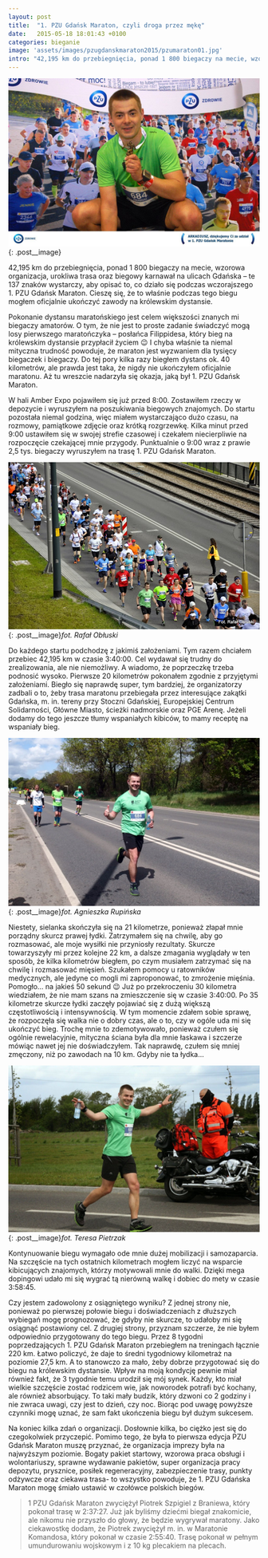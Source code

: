 ```yaml
---
layout: post
title:  "1. PZU Gdańsk Maraton, czyli droga przez mękę"
date:   2015-05-18 18:01:43 +0100
categories: bieganie
image: 'assets/images/pzugdanskmaraton2015/pzumaraton01.jpg'
intro: "42,195 km do przebiegnięcia, ponad 1 800 biegaczy na mecie, wzorowa organizacja, urokliwa trasa oraz biegowy karnawał na ulicach Gdańska – te 137 znaków wystarczy, aby opisać to, co działo się podczas wczorajszego 1. PZU Gdańsk Maraton. Cieszę się, że to właśnie podczas tego biegu mogłem oficjalnie ukończyć zawody na królewskim dystansie."
---
```


![Zdjęcia z mety maratonu](/assets/images/pzugdanskmaraton2015/pzumaraton03.jpg){: .post__image}

42,195 km do przebiegnięcia, ponad 1 800 biegaczy na mecie, wzorowa organizacja, urokliwa trasa oraz biegowy karnawał na ulicach Gdańska – te 137 znaków wystarczy, aby opisać to, co działo się podczas wczorajszego 1. PZU Gdańsk Maraton. Cieszę się, że to właśnie podczas tego biegu mogłem oficjalnie ukończyć zawody na królewskim dystansie.

Pokonanie dystansu maratońskiego jest celem większości znanych mi biegaczy amatorów. O tym, że nie jest to proste zadanie świadczyć mogą losy pierwszego maratończyka – posłańca Filippidesa, który bieg na królewskim dystansie przypłacił życiem 😉 I chyba właśnie ta niemal mityczna trudność powoduje, że maraton jest wyzwaniem dla tysięcy biegaczek i biegaczy. Do tej pory kilka razy biegłem dystans ok. 40 kilometrów, ale prawda jest taka, że nigdy nie ukończyłem oficjalnie maratonu. Aż tu wreszcie nadarzyła się okazja, jaką był 1. PZU Gdańsk Maraton.

W hali Amber Expo pojawiłem się już przed 8:00. Zostawiłem rzeczy w depozycie i wyruszyłem na poszukiwania biegowych znajomych. Do startu pozostała niemal godzina, więc miałem wystarczająco dużo czasu, na rozmowy, pamiątkowe zdjęcie oraz krótką rozgrzewkę. Kilka minut przed 9:00 ustawiłem się w swojej strefie czasowej i czekałem niecierpliwie na rozpoczęcie czekającej mnie przygody. Punktualnie o 9:00 wraz z prawie 2,5 tys. biegaczy wyruszyłem na trasę 1. PZU Gdańsk Maraton.

![Zdjęcia z trasy maratonu](/assets/images/pzugdanskmaraton2015/pzumaraton05.jpg){: .post__image}*fot. Rafał Obłuski*

Do każdego startu podchodzę z jakimiś założeniami. Tym razem chciałem przebiec 42,195 km w czasie 3:40:00. Cel wydawał się trudny do zrealizowania, ale nie niemożliwy. A wiadomo, że poprzeczkę trzeba podnosić wysoko. Pierwsze 20 kilometrów pokonałem zgodnie z przyjętymi założeniami. Biegło się naprawdę super, tym bardziej, że organizatorzy zadbali o to, żeby trasa maratonu przebiegała przez interesujące zakątki Gdańska, m. in. tereny przy Stoczni Gdańskiej, Europejskiej Centrum Solidarności, Główne Miasto, ścieżki nadmorskie oraz PGE Arenę. Jeżeli dodamy do tego jeszcze tłumy wspaniałych kibiców, to mamy receptę na wspaniały bieg.

![Zdjęcia z trasy maratonu](/assets/images/pzugdanskmaraton2015/pzumaraton02.jpg){: .post__image}*fot. Agnieszka Rupińska*

Niestety, sielanka skończyła się na 21 kilometrze, ponieważ złapał mnie porządny skurcz prawej łydki. Zatrzymałem się na chwilę, aby go rozmasować, ale moje wysiłki nie przyniosły rezultaty. Skurcze towarzyszyły mi przez kolejne 22 km, a dalsze zmagania wyglądały w ten sposób, że kilka kilometrów biegłem, po czym musiałem zatrzymać się na chwilę i rozmasować mięsień. Szukałem pomocy u ratowników medycznych, ale jedyne co mogli mi zaproponować, to zmrożenie mięśnia. Pomogło… na jakieś 50 sekund 😉 Już po przekroczeniu 30 kilometra wiedziałem, że nie mam szans na zmieszczenie się w czasie 3:40:00. Po 35 kilometrze skurcze łydki zaczęły pojawiać się z dużą większą częstotliwością i intensywnością. W tym momencie zdałem sobie sprawę, że rozpoczęła się walka nie o dobry czas, ale o to, czy w ogóle uda mi się ukończyć bieg. Trochę mnie to zdemotywowało, ponieważ czułem się ogólnie rewelacyjnie, mityczna ściana była dla mnie łaskawa i szczerze mówiąc nawet jej nie doświadczyłem. Tak naprawdę, czułem się mniej zmęczony, niż po zawodach na 10 km. Gdyby nie ta łydka…

![Zdjęcia z trasy maratonu](/assets/images/pzugdanskmaraton2015/pzumaraton01.jpg){: .post__image}*fot. Teresa Pietrzak*

Kontynuowanie biegu wymagało ode mnie dużej mobilizacji i samozaparcia. Na szczęście na tych ostatnich kilometrach mogłem liczyć na wsparcie kibicujących znajomych, którzy motywowali mnie do walki. Dzięki mega dopingowi udało mi się wygrać tą nierówną walkę i dobiec do mety w czasie 3:58:45.

Czy jestem zadowolony z osiągniętego wyniku? Z jednej strony nie, ponieważ po pierwszej połowie biegu i doświadczeniach z dłuższych wybiegań mogę prognozować, że gdyby nie skurcze, to udałoby mi się osiągnąć postawiony cel. Z drugiej strony, przyznam szczerze, że nie byłem odpowiednio przygotowany do tego biegu. Przez 8 tygodni poprzedzających 1. PZU Gdańsk Maraton przebiegłem na treningach łącznie 220 km. Łatwo policzyć, że daje to średni tygodniowy kilometraż na poziomie 27,5 km. A to stanowczo za mało, żeby dobrze przygotować się do biegu na królewskim dystansie. Wpływ na moją kondycję pewnie miał również fakt, że 3 tygodnie temu urodził się mój synek. Każdy, kto miał wielkie szczęście zostać rodzicem wie, jak noworodek potrafi być kochany, ale również absorbujący. To taki mały budzik, który dzwoni co 2 godziny i nie zwraca uwagi, czy jest to dzień, czy noc. Biorąc pod uwagę powyższe czynniki mogę uznać, że sam fakt ukończenia biegu był dużym sukcesem.

Na koniec kilka zdań o organizacji. Dosłownie kilka, bo ciężko jest się do czegokolwiek przyczepić. Pomimo tego, że była to pierwsza edycja PZU Gdańsk Maraton muszę przyznać, że organizacja imprezy była na najwyższym poziomie. Bogaty pakiet startowy, wzorowa praca obsługi i wolontariuszy, sprawne wydawanie pakietów, super organizacja pracy depozytu, prysznice, posiłek regeneracyjny, zabezpieczenie trasy, punkty odżywcze oraz ciekawa trasa- to wszystko powoduje, że 1. PZU Gdańska Maraton mogę śmiało ustawić w czołówce polskich biegów.



>1 PZU Gdańsk Maraton zwyciężył Piotrek Szpigiel z Braniewa, który pokonał trasę w 2:37:27. Już jak byliśmy dziećmi biegał znakomicie, ale nikomu nie przyszło do głowy, że będzie wygrywał maratony.  Jako ciekawostkę dodam, że Piotrek zwyciężył m. in. w Maratonie Komandosa, który pokonał w czasie 2:55:40. Trasę pokonał w pełnym umundurowaniu wojskowym i z 10 kg plecakiem na plecach.

